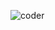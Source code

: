![coder](https://github.com/weareallhumans/weareallhumans/assets/147077960/de303093-ef4d-4773-b5a2-5ec23b7ce9bf)
